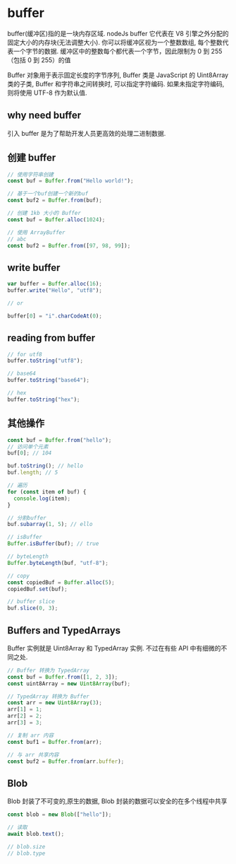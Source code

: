 # buffer

buffer(缓冲区)指的是一块内存区域. nodeJs buffer 它代表在 V8 引擎之外分配的固定大小的内存块(无法调整大小). 你可以将缓冲区视为一个整数数组, 每个整数代表一个字节的数据. 缓冲区中的整数每个都代表一个字节，因此限制为 0 到 255（包括 0 到 255）的值

Buffer 对象用于表示固定长度的字节序列, Buffer 类是 JavaScript 的 Uint8Array 类的子类, Buffer 和字符串之间转换时, 可以指定字符编码. 如果未指定字符编码, 则将使用 UTF-8 作为默认值.

## why need buffer

引入 buffer 是为了帮助开发人员更高效的处理二进制数据.

## 创建 buffer

```javascript
// 使用字符串创建
const buf = Buffer.from("Hello world!");

// 基于一个buf创建一个新的buf
const buf2 = Buffer.from(buf);

// 创建 1kb 大小的 Buffer
const buf = Buffer.alloc(1024);

// 使用 ArrayBuffer
// abc
const buf2 = Buffer.from([97, 98, 99]);
```

## write buffer

```javascript
var buffer = Buffer.alloc(16);
buffer.write("Hello", "utf8");

// or

buffer[0] = "i".charCodeAt(0);
```

## reading from buffer

```javascript
// for utf8
buffer.toString("utf8");

// base64
buffer.toString("base64");

// hex
buffer.toString("hex");
```

## 其他操作

```javascript
const buf = Buffer.from("hello");
// 访问单个元素
buf[0]; // 104

buf.toString(); // hello
buf.length; // 5

// 遍历
for (const item of buf) {
  console.log(item);
}

// 分割buffer
buf.subarray(1, 5); // ello

// isBuffer
Buffer.isBuffer(buf); // true

// byteLength
Buffer.byteLength(buf, "utf-8");

// copy
const copiedBuf = Buffer.alloc(5);
copiedBuf.set(buf);

// buffer slice
buf.slice(0, 3);
```

## Buffers and TypedArrays

Buffer 实例就是 Uint8Array 和 TypedArray 实例. 不过在有些 API 中有细微的不同之处.

```javascript
// Buffer 转换为 TypedArray
const buf = Buffer.from([1, 2, 3]);
const uint8Array = new Uint8Array(buf);

// TypedArray 转换为 Buffer
const arr = new Uint8Array(3);
arr[1] = 1;
arr[2] = 2;
arr[3] = 3;

// 复制 arr 内容
const buf1 = Buffer.from(arr);

// 与 arr 共享内容
const buf2 = Buffer.from(arr.buffer);
```

## Blob

Blob 封装了不可变的,原生的数据, Blob 封装的数据可以安全的在多个线程中共享

```javascript
const blob = new Blob(["hello"]);

// 读取
await blob.text();

// blob.size
// blob.type
```
